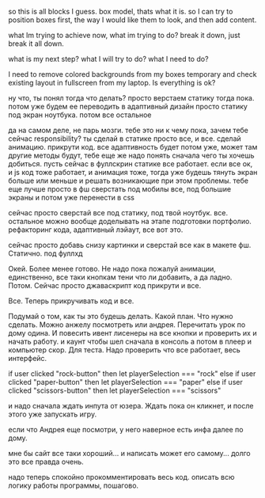 so this is all blocks I guess.
box model, thats what it is.
so I can try to position boxes first, the way I would like them to look, and then add content.

what Im trying to achieve now, what im trying to do?
break it down, just break it all down.

<!-- I need to layout player and computer in one line.
so it become looking something like a header.
I can make it as simple as I could, and then see what happens. -->

what is my next step? what I will try to do?
what I need to do?

I need to remove colored backgrounds from my boxes temporary and check existing layout in fullscreen from my laptop. Is everything is ok?


ну что, ты понял тогда что делать?
просто верстаем статику тогда пока. 
потом уже будем ее переводить в адаптивный дизайн
просто статику под экран ноутбука. 
потом все остальное

да на самом деле, не парь мозги.
тебе это ни к чему пока, зачем тебе сейчас responsibility? 
ты сделай в статике просто все, и все. 
сделай анимацию. 
прикрути код. все
адаптивность будет потом уже, может там другие методы будут, тебе еще же надо понять сначала чего ты хочешь добиться.
пусть сейчас в фуллскрин статике все работает. 
если все ок, и js код тоже работает, и анимация тоже, тогда уже будешь тянуть экран больше или меньше и решать возникающие при этом проблемы. 
тебе еще лучше просто в фш сверстать под мобилы все, под большие экраны и потом уже перенести в css

сейчас просто сверстай все под статику, под твой ноутбук. все. остальное можно вообще доделывать на этапе подготовки портфолио. рефакторинг кода, адаптивный лэйаут, все вот это.

сейчас просто добавь снизу картинки и сверстай все как в макете фш. Статично. под фуллхд

Окей. Более менее готово. Не надо пока пожалуй анимации, единственно, все таки кнопкам тени что ли добавить, а да ладно. Потом. Сейчас просто джаваскрипт код прикрути и все.

Все. Теперь прикручивать код и все.

Подумай о том, как ты это будешь делать. Какой план. Что нужно сделать.
Можно анжелу посмотреть или андрея. Перечитать урок по дому одина. 
И повесить ивент лисенеры на все кнопки и проверить их и начать работу. и каунт чтобы шел сначала в консоль а потом в плеер и компьютер скор.
Для теста. Надо проверить что все работает, весь интерфейс.

if user clicked "rock-button" then let playerSelection === "rock"
else if user clicked "paper-button" then let playerSelection === "paper"
else if user clicked "scissors-button" then let playerSelection === "scissors"

и надо сначала ждать инпута от юзера. Ждать пока он кликнет, и после этого уже запускать игру.

если что Андрея еще посмотри, у него наверное есть инфа далее по дому.

мне бы сайт все таки хороший... и написать может его самому... долго это все правда очень.

надо теперь спокойно прокомментировать весь код.
описать всю логику работы программы, пошагово.